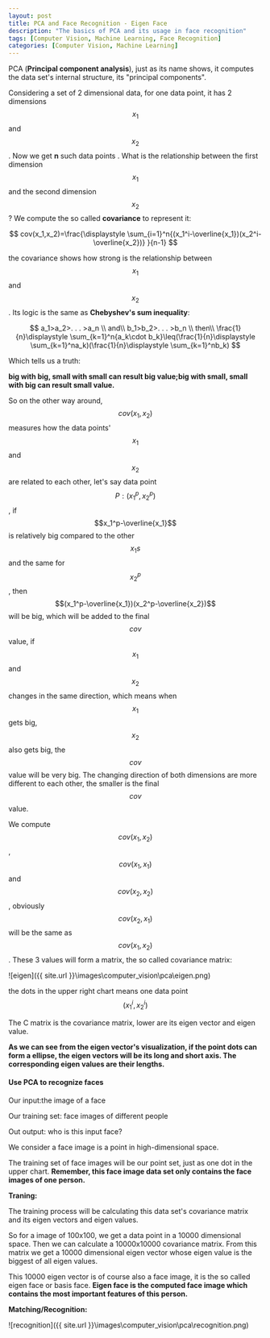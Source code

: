 ```yaml
---
layout: post
title: PCA and Face Recognition - Eigen Face
description: "The basics of PCA and its usage in face recognition"
tags: [Computer Vision, Machine Learning, Face Recognition]
categories: [Computer Vision, Machine Learning]
---
```


 PCA (**Principal component analysis**), just as its name shows, it computes the data set's internal structure, its "principal components".

Considering a set of 2 dimensional data, for one data point, it has 2 dimensions $$x_1$$ and $$x_2$$ . Now we get **n** such data points . What is the relationship between the first dimension $$x_1$$ and the second dimension $$x_2$$ ? We compute the so called **covariance** to represent it:

$$
cov(x_1,x_2)=\frac{\displaystyle \sum_{i=1}^n{(x_1^i-\overline{x_1})(x_2^i-\overline{x_2})} }{n-1}
$$

the covariance shows how strong is the relationship between  $$x_1$$ and $$x_2$$. Its logic is the same as **Chebyshev's sum inequality**:



<!-- more -->
$$
a_1>a_2>. . . >a_n   \\
and\\
b_1>b_2>. . . >b_n   \\
then\\
\frac{1}{n}\displaystyle \sum_{k=1}^n{a_k\cdot b_k}\leq(\frac{1}{n}\displaystyle \sum_{k=1}^na_k)(\frac{1}{n}\displaystyle \sum_{k=1}^nb_k)
$$

Which tells us a truth: 

**big with big, small with small can result big value;big with small, small with big can result small value.**

So on the other way around, $$cov(x_1,x_2)$$ measures how the data points' $$x_1$$ and $$x_2$$ are related to each other, let's say data point $$P:(x_1^p,x_2^p)$$ , if $$x_1^p-\overline{x_1}$$ is relatively big compared to the other $$x_1s$$ and the same for $$x_2^p$$, then $$(x_1^p-\overline{x_1})(x_2^p-\overline{x_2})$$ will be big, which will be added to the final $$cov$$ value, if $$x_1$$ and $$x_2$$ changes in the same direction, which means when $$x_1$$ gets big, $$x_2$$ also gets big, the $$cov$$ value will be very big. The changing direction of both dimensions are more different to each other, the smaller is the final $$cov$$ value.

We compute $$cov(x_1,x_2)$$,$$cov(x_1,x_1)$$ and $$cov(x_2,x_2)$$, obviously $$cov(x_2,x_1)$$ will be the same as $$cov(x_1,x_2)$$. These 3 values will form a matrix, the so called covariance matrix:



 ![eigen]({{ site.url }}\images\computer_vision\pca\eigen.png)
 
 

the dots in the upper right chart means one data point $$(x_1^i,x_2^i)$$ 

The C matrix is the covariance matrix, lower are its eigen vector and eigen value.

**As we can see from the eigen vector's visualization, if the point dots can form a ellipse, the eigen vectors will be its long and short axis. The corresponding eigen values are their lengths.**

#### Use PCA to recognize faces

Our input:the image of a face

Our training set: face images of different people

Out output: who is this input face?

We consider a face image is a point in high-dimensional space.

The training set of face images will be our point set, just as one dot in the upper chart. **Remember, this face image data set only contains the face images of one person.**

**Traning:**

The training process will be calculating this data set's covariance matrix and its eigen vectors and eigen values.

So for a image of 100x100, we get a data point in a 10000 dimensional space. Then we can calculate a 10000x10000 covariance matrix. From this matrix we get a 10000 dimensional eigen vector whose eigen value is the biggest of all eigen values.

This 10000 eigen vector is of course also a face image, it is the so called eigen face or basis face. **Eigen face is the computed face image which contains the most important features of this person.**

**Matching/Recognition:**



![recognition]({{ site.url }}\images\computer_vision\pca\recognition.png)





